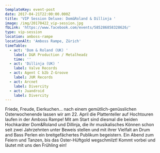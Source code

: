 ```yaml
---
templateKey: event-post
date: 2017-04-21T22:00:00.000Z
title: 'VIP Session Deluxe: Dom&Roland & Dillinja '
image: /img/20170422_vip-session.jpg
fbLink: 'https://www.facebook.com/events/585286858328626/'
type: vip-session
location: amboss-rampe
locationAlt: 'Amboss Rampe, Zürich'
timeTable:
  - act: 'Dom & Roland (UK) '
    label: D&R Production / Metalheadz
    time: ''
  - act: 'Dillinja (UK) '
    label: Valve Records
  - act: Agent C b2b Z-Groove
    label: JUR Records
  - act: Arcnet
    label: Divercity
  - act: Juandroid
    label: Divercity
---
```

Friede, Freude, Eierkuchen… nach einem gemütlich-genüsslichen Osterwochenende lassen wir am 22. April die Plattenteller auf Hochtouren laufen in der Amboss Rampe! Mit am Start sind diesmal die beiden Hochkaräter Dom&Roland und Dillinja, die ihr musikalisches Können schon seit zwei Jahrzehnten unter Beweis stellen und mit ihrer Vielfalt an Drum and Bass Perlen ein breitgefächertes Publikum begeistern. Ein Abend zum Feiern und Tanzen, bis das Oster-Hüftgold wegschmilzt! Kommt vorbei und läutet mit uns den Frühling ein!

